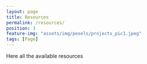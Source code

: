```yaml
---
layout: page
title: Resources
permalink: /resources/
position: 3
feature-img: "assets/img/pexels/projects_pic1.jpeg"
tags: [Page]
---
```


Here all the available resources 
